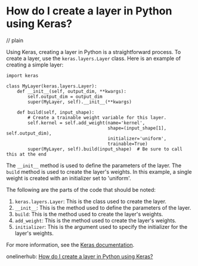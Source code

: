 # How do I create a layer in Python using Keras?
// plain

Using Keras, creating a layer in Python is a straightforward process. To create a layer, use the `keras.layers.Layer` class. Here is an example of creating a simple layer:

```
import keras

class MyLayer(keras.layers.Layer):
    def __init__(self, output_dim, **kwargs):
        self.output_dim = output_dim
        super(MyLayer, self).__init__(**kwargs)

    def build(self, input_shape):
        # Create a trainable weight variable for this layer.
        self.kernel = self.add_weight(name='kernel',
                                      shape=(input_shape[1], self.output_dim),
                                      initializer='uniform',
                                      trainable=True)
        super(MyLayer, self).build(input_shape)  # Be sure to call this at the end

```

The `__init__` method is used to define the parameters of the layer. The `build` method is used to create the layer's weights. In this example, a single weight is created with an initializer set to 'uniform'.

The following are the parts of the code that should be noted:

1. `keras.layers.Layer`: This is the class used to create the layer.
2. `__init__`: This is the method used to define the parameters of the layer.
3. `build`: This is the method used to create the layer's weights.
4. `add_weight`: This is the method used to create the layer's weights.
5. `initializer`: This is the argument used to specify the initializer for the layer's weights.

For more information, see the [Keras documentation](https://keras.io/layers/writing-your-own-keras-layers/).

onelinerhub: [How do I create a layer in Python using Keras?](https://onelinerhub.com/python-keras/how-do-i-create-a-layer-in-python-using-keras)